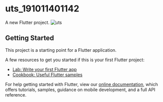 # uts_191011401142

A new Flutter project.
![uts](https://user-images.githubusercontent.com/103943985/163823815-9db5e945-067e-4281-9333-1d905fb99acd.PNG)

## Getting Started

This project is a starting point for a Flutter application.

A few resources to get you started if this is your first Flutter project:

- [Lab: Write your first Flutter app](https://flutter.dev/docs/get-started/codelab)
- [Cookbook: Useful Flutter samples](https://flutter.dev/docs/cookbook)

For help getting started with Flutter, view our
[online documentation](https://flutter.dev/docs), which offers tutorials,
samples, guidance on mobile development, and a full API reference.
